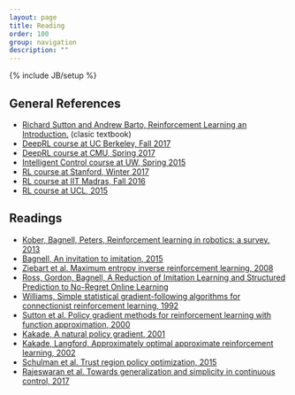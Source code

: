 ```yaml
---
layout: page
title: Reading
order: 100
group: navigation
description: ""
---
```

{% include JB/setup %}

## General References
- [Richard Sutton and Andrew Barto, Reinforcement Learning an Introduction.](http://incompleteideas.net/book/bookdraft2017nov5.pdf) (clasic textbook)
- [DeepRL course at UC Berkeley, Fall 2017](http://rll.berkeley.edu/deeprlcourse/)
- [DeepRL course at CMU, Spring 2017](https://katefvision.github.io/)
- [Intelligent Control course at UW, Spring 2015](https://homes.cs.washington.edu/~todorov/courses/amath579/index.html)
- [RL course at Stanford, Winter 2017](http://web.stanford.edu/class/cs234/index.html)
- [RL course at IIT Madras, Fall 2016](http://nptel.ac.in/courses/106106143/)
- [RL course at UCL, 2015](http://www0.cs.ucl.ac.uk/staff/d.silver/web/Teaching.html)

## Readings
- [Kober, Bagnell, Peters, Reinforcement learning in robotics: a survey, 2013](http://repository.cmu.edu/cgi/viewcontent.cgi?article=2134&context=robotics)
- [Bagnell, An invitation to imitation, 2015](https://www.ri.cmu.edu/pub_files/2015/3/InvitationToImitation_3_1415.pdf)
- [Ziebart et al. Maximum entropy inverse reinforcement learning, 2008](http://www.aaai.org/Papers/AAAI/2008/AAAI08-227.pdf)
- [Ross, Gordon, Bagnell, A Reduction of Imitation Learning and Structured Prediction to No-Regret Online Learning](http://proceedings.mlr.press/v15/ross11a/ross11a.pdf)
- [Williams, Simple statistical gradient-following algorithms for connectionist reinforcement learning, 1992](http://www-anw.cs.umass.edu/~barto/courses/cs687/williams92simple.pdf)
- [Sutton et al. Policy gradient methods for reinforcement learning with function approximation, 2000](http://papers.nips.cc/paper/1713-policy-gradient-methods-for-reinforcement-learning-with-function-approximation.pdf)
- [Kakade, A natural policy gradient, 2001](http://papers.nips.cc/paper/2073-a-natural-policy-gradient.pdf)
- [Kakade, Langford, Approximately optimal approximate reinforcement learning, 2002](https://pdfs.semanticscholar.org/d2cb/af44e6f508717890402a55d210a880d16a66.pdf)
- [Schulman et al. Trust region policy optimization, 2015](http://proceedings.mlr.press/v37/schulman15.pdf)
- [Rajeswaran et al. Towards generalization and simplicity in continuous control, 2017](https://arxiv.org/abs/1703.02660)
